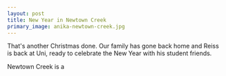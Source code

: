```yaml
---
layout: post
title: New Year in Newtown Creek
primary_image: anika-newtown-creek.jpg
---
```

That's another Christmas done. Our family has gone back home and Reiss is back at Uni,
ready to celebrate the New Year with his student friends.

Newtown Creek is a
